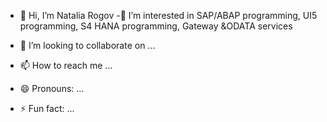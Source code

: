 - 👋 Hi, I’m Natalia Rogov
-🚀  I’m interested in SAP/ABAP programming, UI5 programming, S4 HANA programming, Gateway &ODATA services

- 💞️ I’m looking to collaborate on ...
- 📫 How to reach me ...
- 😄 Pronouns: ...
- ⚡ Fun fact: ...

<!---
ronasap/ronasap is a ✨ special ✨ repository because its `README.md` (this file) appears on your GitHub profile.

--->
